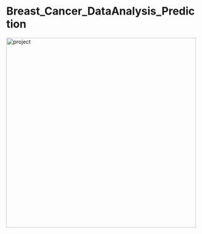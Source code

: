 # Breast_Cancer_DataAnalysis_Prediction

<img src="https://github.com/smuhabdullah/Breast_Cancer_DataAnalysis_Prediction/blob/main/img.jpeg?raw=true" alt="project" width="500" height="500">
